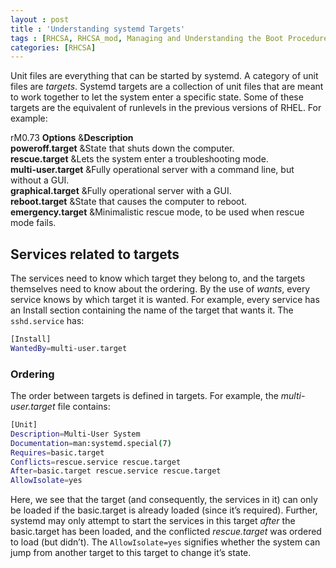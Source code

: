 ```yaml
---
layout : post
title : 'Understanding systemd Targets'
tags : [RHCSA, RHCSA_mod, Managing and Understanding the Boot Procedure, Understanding systemd Targets]
categories: [RHCSA]
---
```



Unit files are everything that can be started by systemd. A category of
unit files are *targets*. Systemd targets are a collection of unit files
that are meant to work together to let the system enter a specific
state. Some of these targets are the equivalent of runlevels in the
previous versions of RHEL. For example:

<span>rM<span>0.73</span></span> **Options** &**Description**  
**poweroff.target** \&State that shuts down the computer.  
**rescue.target** \&Lets the system enter a troubleshooting mode.  
**multi-user.target** \&Fully operational server with a command line,
but without a GUI.  
**graphical.target** \&Fully operational server with a GUI.  
**reboot.target** \&State that causes the computer to reboot.  
**emergency.target** \&Minimalistic rescue mode, to be used when rescue
mode fails.  

## Services related to targets

The services need to know which target they belong to, and the targets
themselves need to know about the ordering. By the use of *wants*, every
service knows by which target it is wanted. For example, every service
has an Install section containing the name of the target that wants it.
The `sshd.service` has:

``` bash
[Install]
WantedBy=multi-user.target
```

### Ordering

The order between targets is defined in targets. For example, the
*multi-user.target* file contains:

``` bash
[Unit]
Description=Multi-User System
Documentation=man:systemd.special(7)
Requires=basic.target
Conflicts=rescue.service rescue.target
After=basic.target rescue.service rescue.target
AllowIsolate=yes
```

Here, we see that the target (and consequently, the services in it) can
only be loaded if the basic.target is already loaded (since it’s
required). Further, systemd may only attempt to start the services in
this target *after* the basic.target has been loaded, and the conflicted
*rescue.target* was ordered to load (but didn’t). The `AllowIsolate=yes`
signifies whether the system can jump from another target to this target
to change it’s state.
